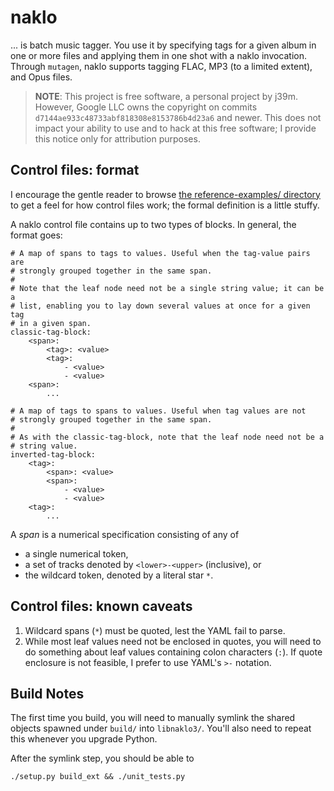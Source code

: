 # naklo

... is batch music tagger. You use it by specifying tags for a given
album in one or more files and applying them in one shot with a naklo
invocation. Through `mutagen`, naklo supports tagging FLAC, MP3 (to a
limited extent), and Opus files.

> **NOTE**: This project is free software, a personal project by j39m.
> However, Google LLC owns the copyright on commits
> `d7144ae933c48733abf818308e8153786b4d23a6` and newer. This does not
> impact your ability to use and to hack at this free software; I
> provide this notice only for attribution purposes.

## Control files: format

I encourage the gentle reader to browse
[the reference-examples/ directory](reference-examples/) to get a feel
for how control files work; the formal definition is a little stuffy.

A naklo control file contains up to two types of blocks. In general,
the format goes:

```
# A map of spans to tags to values. Useful when the tag-value pairs are
# strongly grouped together in the same span.
#
# Note that the leaf node need not be a single string value; it can be a
# list, enabling you to lay down several values at once for a given tag
# in a given span.
classic-tag-block:
    <span>:
        <tag>: <value>
        <tag>:
            - <value>
            - <value>
    <span>:
        ...

# A map of tags to spans to values. Useful when tag values are not
# strongly grouped together in the same span.
#
# As with the classic-tag-block, note that the leaf node need not be a
# string value.
inverted-tag-block:
    <tag>:
        <span>: <value>
        <span>:
            - <value>
            - <value>
    <tag>:
        ...
```

A *span* is a numerical specification consisting of any of

*   a single numerical token,
*   a set of tracks denoted by `<lower>-<upper>` (inclusive), or
*   the wildcard token, denoted by a literal star `*`.

## Control files: known caveats

1.  Wildcard spans (`*`) must be quoted, lest the YAML fail to parse.
1.  While most leaf values need not be enclosed in quotes, you will need
    to do something about leaf values containing colon characters (`:`).
    If quote enclosure is not feasible, I prefer to use YAML's `>-`
    notation.

## Build Notes

The first time you build, you will need to manually symlink the shared
objects spawned under `build/` into `libnaklo3/`. You'll also need to
repeat this whenever you upgrade Python.

After the symlink step, you should be able to

```
./setup.py build_ext && ./unit_tests.py
```
